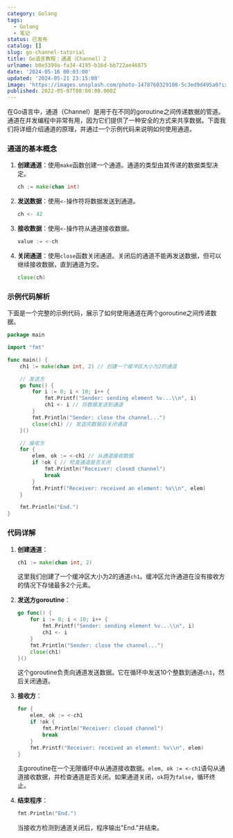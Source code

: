 ```yaml
---
category: Golang
tags:
  - Golang
  - 笔记
status: 已发布
catalog: []
slug: go-channel-tutorial
title: Go语言教程：通道（Channel）2
urlname: b0e5399a-fa34-4195-b16d-bb722ae46875
date: '2024-05-16 00:03:00'
updated: '2024-05-21 23:15:00'
image: 'https://images.unsplash.com/photo-1478760329108-5c3ed9d495a0?ixlib=rb-4.0.3&q=85&fm=jpg&crop=entropy&cs=srgb'
published: 2022-05-07T08:00:00.000Z
---
```


在Go语言中，通道（Channel）是用于在不同的goroutine之间传递数据的管道。通道在并发编程中非常有用，因为它们提供了一种安全的方式来共享数据。下面我们将详细介绍通道的原理，并通过一个示例代码来说明如何使用通道。


### 通道的基本概念

1. **创建通道**：使用`make`函数创建一个通道。通道的类型由其传递的数据类型决定。

	```go
	ch := make(chan int)
	
	```

2. **发送数据**：使用`<-`操作符将数据发送到通道。

	```go
	ch <- 42
	
	```

3. **接收数据**：使用`<-`操作符从通道接收数据。

	```go
	value := <-ch
	
	```

4. **关闭通道**：使用`close`函数关闭通道。关闭后的通道不能再发送数据，但可以继续接收数据，直到通道为空。

	```go
	close(ch)
	
	```


### 示例代码解析


下面是一个完整的示例代码，展示了如何使用通道在两个goroutine之间传递数据。


```go
package main

import "fmt"

func main() {
    ch1 := make(chan int, 2) // 创建一个缓冲区大小为2的通道

    // 发送方
    go func() {
        for i := 0; i < 10; i++ {
            fmt.Printf("Sender: sending element %v...\\n", i)
            ch1 <- i // 将数据发送到通道
        }
        fmt.Println("Sender: close the channel...")
        close(ch1) // 发送完数据后关闭通道
    }()

    // 接收方
    for {
        elem, ok := <-ch1 // 从通道接收数据
        if !ok { // 检查通道是否关闭
            fmt.Println("Receiver: closed channel")
            break
        }
        fmt.Printf("Receiver: received an element: %v\\n", elem)
    }

    fmt.Println("End.")
}

```


### 代码详解

1. **创建通道**：

	```go
	ch1 := make(chan int, 2)
	
	```


	这里我们创建了一个缓冲区大小为2的通道`ch1`。缓冲区允许通道在没有接收方的情况下存储最多2个元素。

2. **发送方goroutine**：

	```go
	go func() {
	    for i := 0; i < 10; i++ {
	        fmt.Printf("Sender: sending element %v...\\n", i)
	        ch1 <- i
	    }
	    fmt.Println("Sender: close the channel...")
	    close(ch1)
	}()
	
	```


	这个goroutine负责向通道发送数据。它在循环中发送10个整数到通道`ch1`，然后关闭通道。

3. **接收方**：

	```go
	for {
	    elem, ok := <-ch1
	    if !ok {
	        fmt.Println("Receiver: closed channel")
	        break
	    }
	    fmt.Printf("Receiver: received an element: %v\\n", elem)
	}
	
	```


	主goroutine在一个无限循环中从通道接收数据。`elem, ok := <-ch1`语句从通道接收数据，并检查通道是否关闭。如果通道关闭，`ok`将为`false`，循环终止。

4. **结束程序**：

	```go
	fmt.Println("End.")
	
	```


	当接收方检测到通道关闭后，程序输出"End."并结束。

